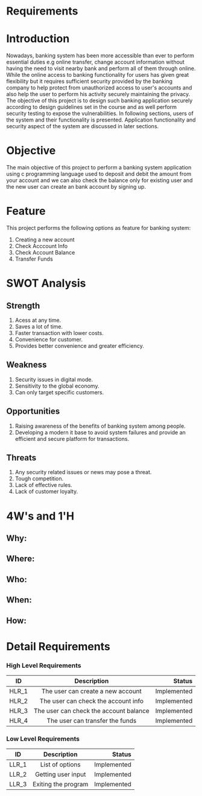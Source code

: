 # Requirements

# Introduction

Nowadays, banking system has been more accessible than ever to perform essential duties e.g online transfer, change account information without having the need to visit nearby bank and perform all of them through online. While the online access to banking functionality for users has given great flexibility but it requires sufficient security provided by the banking company to help protect from unauthorized access to user's accounts and also help the user to perform his activity securely maintaining the privacy. The objective of this project is to design such banking application securely according to design guidelines set in the course and as well perform security testing to expose the vulnerabilities. In following sections, users of the system and their functionality is presented. Application functionality and security aspect of the system are discussed in later sections.

# Objective 

The main objective of this project to perform a banking system application using c programming language used to deposit and debit the amount from your account and we can also check the balance only for existing user and the new user can create an bank account by signing up.



# Feature

This project performs the following options as feature for banking system:

1. Creating a new account
2. Check Acccount Info
3. Check Account Balance
4. Transfer Funds

# SWOT Analysis

## Strength

1. Acess at any time.
2. Saves a lot of time.
3. Faster transaction with lower costs.
4. Convenience for customer.
5. Provides better convenience and greater efficiency.

## Weakness

1. Security issues in digital mode.
2. Sensitivity to the global economy.
3. Can only target specific customers.

## Opportunities

1. Raising awareness of the benefits of banking system among people.
2. Developing a modern it base to avoid system failures and provide an efficient and secure platform for transactions.

## Threats

1. Any security related issues or news may pose a threat.
2. Tough competition.
3. Lack of effective rules.
4. Lack of customer loyalty.



# 4W's and 1'H

## Why:



## Where:



## Who:



## When:



## How:


# Detail Requirements

### High Level Requirements
| ID   |      Description     |  Status |
|----------|:-------------:|------:|
| HLR_1 | The user can create a new account | Implemented |
| HLR_2 | The user can check the account info | Implemented |
| HLR_3 | The user can check the account balance | Implemented |
| HLR_4 | The user can transfer the funds | Implemented |


### Low Level Requirements
| ID   |      Description     |  Status |
|----------|:-------------:|------:|
| LLR_1 | List of options | Implemented |
| LLR_2 | Getting user input | Implemented |
| LLR_3 | Exiting the program | Implemented |











